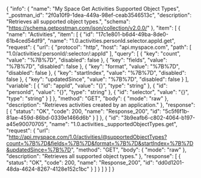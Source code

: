 {
  "info": {
    "name": "My Space Get Activities Supported Object Types",
    "_postman_id": "2f0a10f9-1dea-449a-98ef-ceab3546513c",
    "description": "Retrieves all supported object types.",
    "schema": "https://schema.getpostman.com/json/collection/v2.0.0/"
  },
  "item": [
    {
      "name": "Activities",
      "item": [
        {
          "id": "17c1e801-b6d4-49ba-8de0-61b4ced54df9",
          "name": "1.0.activities.personId.selector.appId.get",
          "request": {
            "url": {
              "protocol": "http",
              "host": "api.myspace.com",
              "path": [
                "1.0/activities/:personId/:selector/:appId"
              ],
              "query": [
                {
                  "key": "count",
                  "value": "%7B%7D",
                  "disabled": false
                },
                {
                  "key": "fields",
                  "value": "%7B%7D",
                  "disabled": false
                },
                {
                  "key": "format",
                  "value": "%7B%7D",
                  "disabled": false
                },
                {
                  "key": "startIndex",
                  "value": "%7B%7D",
                  "disabled": false
                },
                {
                  "key": "updatedSince",
                  "value": "%7B%7D",
                  "disabled": false
                }
              ],
              "variable": [
                {
                  "id": "appId",
                  "value": "{}",
                  "type": "string"
                },
                {
                  "id": "personId",
                  "value": "{}",
                  "type": "string"
                },
                {
                  "id": "selector",
                  "value": "{}",
                  "type": "string"
                }
              ]
            },
            "method": "GET",
            "body": {
              "mode": "raw"
            },
            "description": "Retrieves activities created by an application."
          },
          "response": [
            {
              "status": "OK",
              "code": 200,
              "name": "Response_200",
              "id": "5c5f6f1b-81ae-459d-86bd-0339e1466d6b"
            }
          ]
        },
        {
          "id": "3b9eafb6-c802-4064-b197-a45e90070705",
          "name": "1.0.activities._supportedObjectTypes.get",
          "request": {
            "url": "http://api.myspace.com/1.0/activities/@supportedObjectTypes?count=%7B%7D&fields=%7B%7D&format=%7B%7D&startIndex=%7B%7D&updatedSince=%7B%7D",
            "method": "GET",
            "body": {
              "mode": "raw"
            },
            "description": "Retrieves all supported object types."
          },
          "response": [
            {
              "status": "OK",
              "code": 200,
              "name": "Response_200",
              "id": "dd0d1201-48da-4624-8267-4128e152c1bc"
            }
          ]
        }
      ]
    }
  ]
}
